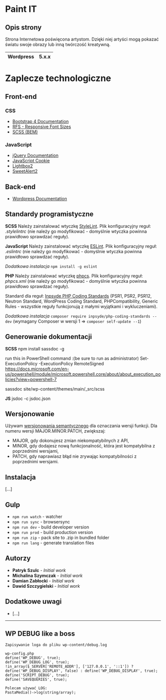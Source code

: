 # Paint IT

## Opis strony
Strona Internetowa poświęcona artystom. Dzięki niej artyści mogą pokazać światu swoje obrazy lub inną twórczość kreatywną.

| Wordpress | 5.x.x |
|-|-|

# Zaplecze technologiczne
## Front-end
### CSS
* [Bootstrap 4 Documentation](https://getbootstrap.com/docs/4.1/getting-started/introduction/)
* [RFS - Responsive Font Sizes](https://github.com/twbs/rfs)
* [SCSS (BEM)](http://getbem.com/)

### JavaScript
* [jQuery Documentation](https://api.jquery.com/)
* [JavaScript Cookie](https://github.com/js-cookie/js-cookie)
* [Lightbox2](https://lokeshdhakar.com/projects/lightbox2/)
* [SweetAlert2](https://sweetalert2.github.io/)

## Back-end
* [Wordpress Documentation](https://codex.wordpress.org/)

## Standardy programistyczne
**SCSS**
Należy zainstalować wtyczkę [StyleLint](https://marketplace.visualstudio.com/items?itemName=stylelint.vscode-stylelint).
Plik konfiguracyjny reguł: *.stylelintrc* (nie należy go modyfikować - domyślnie wtyczka powinna prawidłowo sprawdzać reguły).

**JavaScript**
Należy zainstalować wtyczkę [ESLint](https://marketplace.visualstudio.com/items?itemName=dbaeumer.vscode-eslint).
Plik konfiguracyjny reguł: *.eslintrc* (nie należy go modyfikować - domyślnie wtyczka powinna prawidłowo sprawdzać reguły).

*Dodatkowa instalacja*
`npm install -g eslint`

**PHP**
Należy zainstalować wtyczkę [phpcs](https://marketplace.visualstudio.com/items?itemName=ikappas.phpcs).
Plik konfiguracyjny reguł: *phpcs.xml* (nie należy go modyfikować - domyślnie wtyczka powinna prawidłowo sprawdzać reguły).

Standard dla reguł: [Inpsyde PHP Coding Standards](https://github.com/inpsyde/php-coding-standards) (PSR1, PSR2, PSR12, Neutron Standard, WordPress Coding Standard, PHPCompatibility, Generic Rules - wszystkie reguły funkcjonują z małymi wyjątkami i wykluczeniami).

*Dodatkowa instalacja*
`composer require inpsyde/php-coding-standards --dev` (wymagany Composer w wersji 1 => `composer self-update --1`)

## Generowanie dokumentacji
**SCSS**
npm install sassdoc -g

run this in PowerShell command :(be sure to run as administrator)
Set-ExecutionPolicy -ExecutionPolicy RemoteSigned
https://docs.microsoft.com/en-us/powershell/module/microsoft.powershell.core/about/about_execution_policies?view=powershell-7

sassdoc site/wp-content/themes/main/_src/scss

**JS**
jsdoc -c jsdoc.json

## Wersjonowanie
Używam [wersjonowania semantycznego](https://semver.org/lang/pl/) dla oznaczania wersji funkcji.
Dla numeru wersji MAJOR.MINOR.PATCH, zwiększaj:
* MAJOR, gdy dokonujesz zmian niekompatybilnych z API,
* MINOR, gdy dodajesz nową funkcjonalność, która jest kompatybilna z poprzednimi wersjami,
* PATCH, gdy naprawiasz błąd nie zrywając kompatybilności z poprzednimi wersjami.

## Instalacja
[...]

## Gulp
- `npm run watch` - watcher
- `npm run sync` - browsersync
- `npm run dev` - build developer version
- `npm run prod` - build production version
- `npm run zip` - pack site to .zip in bundled folder
- `npm run lang` - generate translation files

## Autorzy
* **Patryk Szulc** - *Initial work*
* **Michalina Szymczak** - *Initial work*
* **Damian Zabłocki** - *Initial work*
* **Dawid Szczygielski** - *Initial work*

## Dodatkowe uwagi
- [...]

------------------------------

## WP DEBUG like a boss
```
Zapisywanie loga do pliku wp-content/debug.log

wp-config.php
define('WP_DEBUG', true);
define('WP_DEBUG_LOG', true);
!in_array($_SERVER['REMOTE_ADDR'], ['127.0.0.1', '::1']) ? define('WP_DEBUG_DISPLAY', false) : define('WP_DEBUG_DISPLAY', true);
define('SCRIPT_DEBUG', true);
define('SAVEQUERIES', true);

Polecam używać LOG:
PastaMedia()->log(string/array);
```
